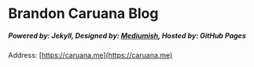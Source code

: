 # Brandon Caruana Blog
##### Powered by: Jekyll, Designed by: [Mediumish](https://github.com/wowthemesnet/mediumish-theme-jekyll/archive/master.zip), Hosted by: GitHub Pages

Address: [https://caruana.me](https://caruana.me)